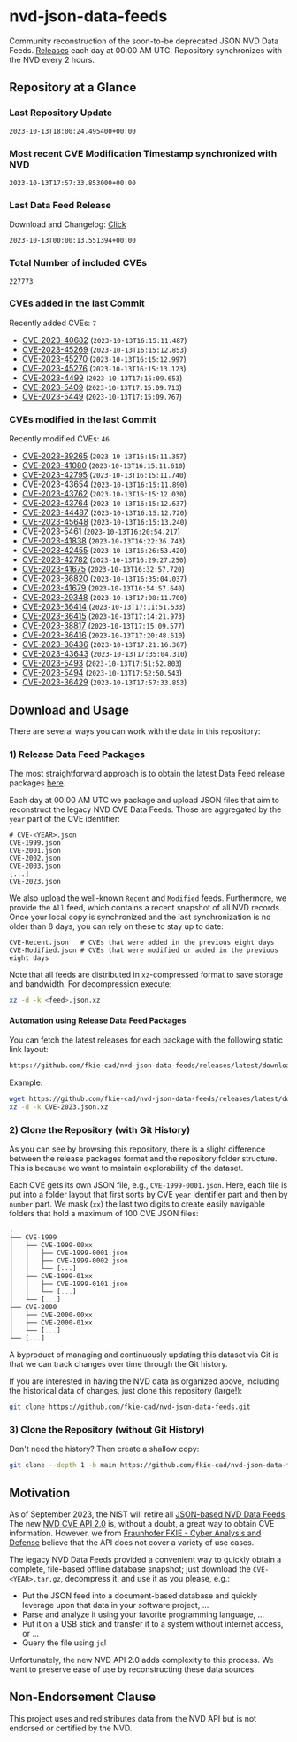 # nvd-json-data-feeds

Community reconstruction of the soon-to-be deprecated JSON NVD Data Feeds. 
[Releases](https://github.com/fkie-cad/nvd-json-data-feeds/releases/latest) each day at 00:00 AM UTC.
Repository synchronizes with the NVD every 2 hours.

## Repository at a Glance

### Last Repository Update

```plain
2023-10-13T18:00:24.495400+00:00
```

### Most recent CVE Modification Timestamp synchronized with NVD

```plain
2023-10-13T17:57:33.853000+00:00
```

### Last Data Feed Release

Download and Changelog: [Click](https://github.com/fkie-cad/nvd-json-data-feeds/releases/latest)

```plain
2023-10-13T00:00:13.551394+00:00
```

### Total Number of included CVEs

```plain
227773
```

### CVEs added in the last Commit

Recently added CVEs: `7`

* [CVE-2023-40682](CVE-2023/CVE-2023-406xx/CVE-2023-40682.json) (`2023-10-13T16:15:11.487`)
* [CVE-2023-45269](CVE-2023/CVE-2023-452xx/CVE-2023-45269.json) (`2023-10-13T16:15:12.853`)
* [CVE-2023-45270](CVE-2023/CVE-2023-452xx/CVE-2023-45270.json) (`2023-10-13T16:15:12.997`)
* [CVE-2023-45276](CVE-2023/CVE-2023-452xx/CVE-2023-45276.json) (`2023-10-13T16:15:13.123`)
* [CVE-2023-4499](CVE-2023/CVE-2023-44xx/CVE-2023-4499.json) (`2023-10-13T17:15:09.653`)
* [CVE-2023-5409](CVE-2023/CVE-2023-54xx/CVE-2023-5409.json) (`2023-10-13T17:15:09.713`)
* [CVE-2023-5449](CVE-2023/CVE-2023-54xx/CVE-2023-5449.json) (`2023-10-13T17:15:09.767`)


### CVEs modified in the last Commit

Recently modified CVEs: `46`

* [CVE-2023-39265](CVE-2023/CVE-2023-392xx/CVE-2023-39265.json) (`2023-10-13T16:15:11.357`)
* [CVE-2023-41080](CVE-2023/CVE-2023-410xx/CVE-2023-41080.json) (`2023-10-13T16:15:11.610`)
* [CVE-2023-42795](CVE-2023/CVE-2023-427xx/CVE-2023-42795.json) (`2023-10-13T16:15:11.740`)
* [CVE-2023-43654](CVE-2023/CVE-2023-436xx/CVE-2023-43654.json) (`2023-10-13T16:15:11.890`)
* [CVE-2023-43762](CVE-2023/CVE-2023-437xx/CVE-2023-43762.json) (`2023-10-13T16:15:12.030`)
* [CVE-2023-43764](CVE-2023/CVE-2023-437xx/CVE-2023-43764.json) (`2023-10-13T16:15:12.637`)
* [CVE-2023-44487](CVE-2023/CVE-2023-444xx/CVE-2023-44487.json) (`2023-10-13T16:15:12.720`)
* [CVE-2023-45648](CVE-2023/CVE-2023-456xx/CVE-2023-45648.json) (`2023-10-13T16:15:13.240`)
* [CVE-2023-5461](CVE-2023/CVE-2023-54xx/CVE-2023-5461.json) (`2023-10-13T16:20:54.217`)
* [CVE-2023-41838](CVE-2023/CVE-2023-418xx/CVE-2023-41838.json) (`2023-10-13T16:22:36.743`)
* [CVE-2023-42455](CVE-2023/CVE-2023-424xx/CVE-2023-42455.json) (`2023-10-13T16:26:53.420`)
* [CVE-2023-42782](CVE-2023/CVE-2023-427xx/CVE-2023-42782.json) (`2023-10-13T16:29:27.250`)
* [CVE-2023-41675](CVE-2023/CVE-2023-416xx/CVE-2023-41675.json) (`2023-10-13T16:32:57.720`)
* [CVE-2023-36820](CVE-2023/CVE-2023-368xx/CVE-2023-36820.json) (`2023-10-13T16:35:04.037`)
* [CVE-2023-41679](CVE-2023/CVE-2023-416xx/CVE-2023-41679.json) (`2023-10-13T16:54:57.640`)
* [CVE-2023-29348](CVE-2023/CVE-2023-293xx/CVE-2023-29348.json) (`2023-10-13T17:08:11.700`)
* [CVE-2023-36414](CVE-2023/CVE-2023-364xx/CVE-2023-36414.json) (`2023-10-13T17:11:51.533`)
* [CVE-2023-36415](CVE-2023/CVE-2023-364xx/CVE-2023-36415.json) (`2023-10-13T17:14:21.973`)
* [CVE-2023-38817](CVE-2023/CVE-2023-388xx/CVE-2023-38817.json) (`2023-10-13T17:15:09.577`)
* [CVE-2023-36416](CVE-2023/CVE-2023-364xx/CVE-2023-36416.json) (`2023-10-13T17:20:48.610`)
* [CVE-2023-36436](CVE-2023/CVE-2023-364xx/CVE-2023-36436.json) (`2023-10-13T17:21:16.367`)
* [CVE-2023-43643](CVE-2023/CVE-2023-436xx/CVE-2023-43643.json) (`2023-10-13T17:35:04.310`)
* [CVE-2023-5493](CVE-2023/CVE-2023-54xx/CVE-2023-5493.json) (`2023-10-13T17:51:52.803`)
* [CVE-2023-5494](CVE-2023/CVE-2023-54xx/CVE-2023-5494.json) (`2023-10-13T17:52:50.543`)
* [CVE-2023-36429](CVE-2023/CVE-2023-364xx/CVE-2023-36429.json) (`2023-10-13T17:57:33.853`)


## Download and Usage

There are several ways you can work with the data in this repository:

### 1) Release Data Feed Packages

The most straightforward approach is to obtain the latest Data Feed release packages [here](https://github.com/fkie-cad/nvd-json-data-feeds/releases/latest).

Each day at 00:00 AM UTC we package and upload JSON files that aim to reconstruct the legacy NVD CVE Data Feeds.
Those are aggregated by the `year` part of the CVE identifier:

```
# CVE-<YEAR>.json
CVE-1999.json
CVE-2001.json
CVE-2002.json
CVE-2003.json
[...]
CVE-2023.json
```

We also upload the well-known `Recent` and `Modified` feeds.
Furthermore, we provide the `All` feed, which contains a recent snapshot of all NVD records.
Once your local copy is synchronized and the last synchronization is no older than 8 days, you can rely on these to stay up to date:

```plain
CVE-Recent.json   # CVEs that were added in the previous eight days
CVE-Modified.json # CVEs that were modified or added in the previous eight days
```

Note that all feeds are distributed in `xz`-compressed format to save storage and bandwidth.
For decompression execute:

```sh
xz -d -k <feed>.json.xz
```


#### Automation using Release Data Feed Packages

You can fetch the latest releases for each package with the following static link layout:

```sh
https://github.com/fkie-cad/nvd-json-data-feeds/releases/latest/download/CVE-<YEAR>.json.xz
```

Example:

```sh
wget https://github.com/fkie-cad/nvd-json-data-feeds/releases/latest/download/CVE-2023.json.xz
xz -d -k CVE-2023.json.xz
```

### 2) Clone the Repository (with Git History)

As you can see by browsing this repository, there is a slight difference between the release packages format and the repository folder structure.
This is because we want to maintain explorability of the dataset.

Each CVE gets its own JSON file, e.g., `CVE-1999-0001.json`.
Here, each file is put into a folder layout that first sorts by CVE `year` identifier part and then by `number` part.
We mask (`xx`) the last two digits to create easily navigable folders that hold a maximum of 100 CVE JSON files:

```plain
.
├── CVE-1999
│   ├── CVE-1999-00xx
│   │   ├── CVE-1999-0001.json
│   │   ├── CVE-1999-0002.json
│   │   └── [...]
│   ├── CVE-1999-01xx
│   │   ├── CVE-1999-0101.json
│   │   └── [...]
│   └── [...]
├── CVE-2000
│   ├── CVE-2000-00xx
│   ├── CVE-2000-01xx
│   └── [...]
└── [...]
```

A byproduct of managing and continuously updating this dataset via Git is that we can track changes over time through the Git history.

If you are interested in having the NVD data as organized above, including the historical data of changes, just clone this repository (large!):

```sh
git clone https://github.com/fkie-cad/nvd-json-data-feeds.git
```

### 3) Clone the Repository (without Git History)

Don't need the history? Then create a shallow copy:

```sh
git clone --depth 1 -b main https://github.com/fkie-cad/nvd-json-data-feeds.git
```

## Motivation

As of September 2023, the NIST will retire all [JSON-based NVD Data Feeds](https://nvd.nist.gov/vuln/data-feeds#divRetirementBanner-1).
The new [NVD CVE API 2.0](https://nvd.nist.gov/developers/vulnerabilities) is, without a doubt, a great way to obtain CVE information.
However, we from [Fraunhofer FKIE - Cyber Analysis and Defense](https://www.fkie.fraunhofer.de/en/departments/cad.html) believe that the API does not cover a variety of use cases.

The legacy NVD Data Feeds provided a convenient way to quickly obtain a complete, file-based offline database snapshot; just download the `CVE-<YEAR>.tar.gz`, decompress it, and use it as you please, e.g.:

* Put the JSON feed into a document-based database and quickly leverage upon that data in your software project, ...
* Parse and analyze it using your favorite programming language, ...
* Put it on a USB stick and transfer it to a system without internet access, or ...
* Query the file using `jq`!

Unfortunately, the new NVD API 2.0 adds complexity to this process.
We want to preserve ease of use by reconstructing these data sources.

## Non-Endorsement Clause

This project uses and redistributes data from the NVD API but is not endorsed or certified by the NVD.